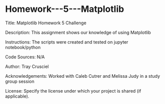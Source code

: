 # Homework---5---Matplotlib
Title: Matplotlib Homework 5 Challenge

Description: This assignment shows our knowledge of using Matplotlib

Instructions: The scripts were created and tested on jupyter notebook/python

Code Sources: N/A

Author: Tray Crusciel

Acknowledgements: Worked with Caleb Cutrer and Melissa Judy in a study group session

License: Specify the license under which your project is shared (if applicable).
